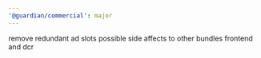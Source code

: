 ```yaml
---
'@guardian/commercial': major
---
```


remove redundant ad slots possible side affects to other bundles frontend and dcr
